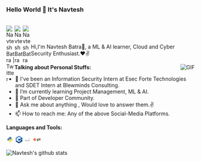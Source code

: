 ### Hello World 👋 It's Navtesh

<br/>


<a href="https://twitter.com/navtesh241">
<img align="left" alt="Navtesh Batra | Twitter" width="22px" src="https://cdn.jsdelivr.net/npm/simple-icons@v3/icons/twitter.svg" />
</a>
<a href="https://www.linkedin.com/in/navtesh-batra-2756a1152/">
<img align="left" alt="Navtesh Batra" width="22px" src="https://cdn.jsdelivr.net/npm/simple-icons@v3/icons/linkedin.svg" />
</a>
<a href="https://www.instagram.com/navteshbatra/">
<img align="left" alt="Navtesh Batra" width="22px" src="https://cdn.jsdelivr.net/npm/simple-icons@v3/icons/instagram.svg" />
</a>

<br />

<br />

Hi,I'm Navtesh Batra🙌, a ML & AI learner, Cloud and Cyber Security Enthusiast.❤✌


<img align="right" alt="GIF" src="https://media.giphy.com/media/USV0ym3bVWQJJmNu3N/giphy.gif" />


**Talking about Personal Stuffs:**

- 🔭 I've been an Information Security Intern at Esec Forte Technologies and SDET Intern at Blewminds Consulting.
- 🌱 I’m currently learning Project Management, ML & AI.
- 👯 Part of Developer Community.
- 💬 Ask me about anything , Would love to answer them.✌
- 📫 How to reach me: Any of the above Social-Media Platforms.


**Languages and Tools:**


<code><img height="20" src="https://raw.githubusercontent.com/github/explore/80688e429a7d4ef2fca1e82350fe8e3517d3494d/topics/python/python.png"></code>
<code><img height="20" src="https://raw.githubusercontent.com/github/explore/80688e429a7d4ef2fca1e82350fe8e3517d3494d/topics/cpp/cpp.png"></code>
<code><img height="20" src="https://raw.githubusercontent.com/github/explore/80688e429a7d4ef2fca1e82350fe8e3517d3494d/topics/mysql/mysql.png"></code>
<code><img height="20" src="https://raw.githubusercontent.com/github/explore/80688e429a7d4ef2fca1e82350fe8e3517d3494d/topics/git/git.png"></code>

![Navtesh's github stats](https://github-readme-stats.vercel.app/api?username=navtesh&show_icons=true&hide_border=true)
